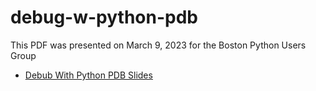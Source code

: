 # debug-w-python-pdb
This PDF was presented on March 9, 2023 for the Boston Python Users Group

- [Debub With Python PDB Slides](https://github.com/mcc-us/debug-w-python-pdb/blob/main/mcc_debug_w_pdf_python.pdf)
